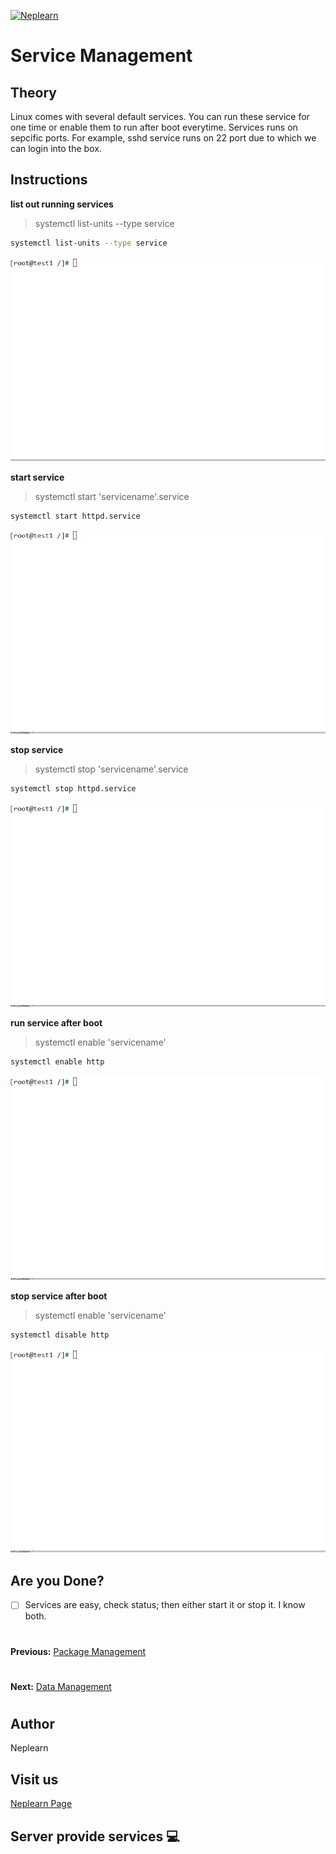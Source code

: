 [![Neplearn](../neplearn.png)](https://neplearn.com)

# Service Management

## Theory
Linux comes with several default services. You can run these service for one time or enable them to run after boot
everytime. Services runs on sepcific ports. For example, sshd service runs on 22 port due to which we can login into
the box.

## Instructions

**list out running services**

> systemctl list-units --type service

```bash
systemctl list-units --type service
```
![list_service](running.gif)

**start service**

> systemctl start 'servicename'.service

```bash
systemctl start httpd.service
```
![start_service](start_service.gif)

**stop service**

> systemctl stop 'servicename'.service

```bash
systemctl stop httpd.service
```
![stop_service](stop_service.gif)

**run service after boot**

> systemctl enable 'servicename'

```bash
systemctl enable http
```
![enable_service](enable_service.gif)

**stop service after boot**

> systemctl enable 'servicename'

```bash
systemctl disable http
```
![disable_service](disable_service.gif)

## Are you Done?
- [ ] Services are easy, check status; then either start it or stop it. I know both. 
#
**Previous:** [Package Management](https://github.com/neplearn/lab_linux/tree/master/lab_10Package_Management)
#
**Next:** [Data Management](https://github.com/neplearn/lab_linux/tree/master/lab_12Data_Management)
#
## Author
Neplearn

## Visit us
[Neplearn Page](https://www.neplearn.com)

## Server provide services :computer:
